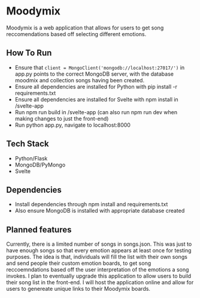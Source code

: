 # Moodymix
Moodymix is a web application that allows for users to get song reccomendations based off selecting different emotions.

## How To Run
- Ensure that ```client = MongoClient('mongodb://localhost:27017/')``` in app.py points to the correct MongoDB server, with the database moodmix and collection songs having been created.
- Ensure all dependencies are installed for Python with pip install -r requirements.txt
- Ensure all dependencies are installed for Svelte with npm install in /svelte-app
- Run npm run build in /svelte-app (can also run npm run dev when making changes to just the front-end)
- Run python app.py, navigate to localhost:8000

## Tech Stack
- Python/Flask
- MongoDB/PyMongo
- Svelte

## Dependencies
- Install dependencies through npm install and requirements.txt
- Also ensure MongoDB is installed with appropriate database created

## Planned features
Currently, there is a limited number of songs in songs.json. This was just to have enough songs so that every emotion appears at least once for testing purposes. The idea is that, individuals will fill the list with their own songs and send people their custom emotion boards, to get song reccoemndations based off the user interpretation of the emotions a song invokes. I plan to eventually upgrade this application to allow users to build their song list in the front-end. I will host the application online and allow for users to genereate unique links to their Moodymix boards. 

